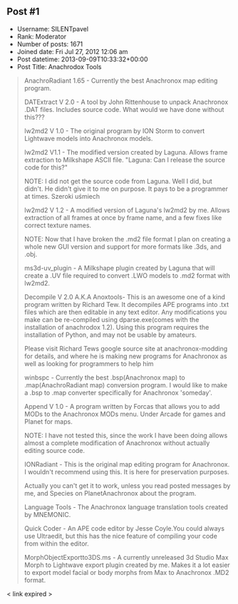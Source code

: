 ## Post #1
- Username: SILENTpavel
- Rank: Moderator
- Number of posts: 1671
- Joined date: Fri Jul 27, 2012 12:06 am
- Post datetime: 2013-09-09T10:33:32+00:00
- Post Title: Anachrodox Tools

> AnachroRadiant 1.65 - Currently the best Anachronox map editing program.
>
> 
>
> DATExtract V 2.0 - A tool by John Rittenhouse to unpack Anachronox .DAT files. Includes source code. What would we have done without this???
>
> 
>
> lw2md2 V 1.0 - The original program by ION Storm to convert Lightwave models into Anachronox models.
>
> 
>
> lw2md2 V1.1 - The modified version created by Laguna. Allows frame extraction to Milkshape ASCII file. "Laguna: Can I release the source code for this?"
>
> NOTE: I did not get the source code from Laguna. Well I did, but didn't. He didn't give it to me on purpose. It pays to be a programmer at times. Szeroki uśmiech
>
> 
>
> lw2md2 V 1.2 - A modified version of Laguna's lw2md2 by me. Allows extraction of all frames at once by frame name, and a few fixes like correct texture names.
>
> NOTE: Now that I have broken the .md2 file format I plan on creating a whole new GUI version and support for more formats like .3ds, and .obj.
>
> 
>
> ms3d-uv_plugin - A Milkshape plugin created by Laguna that will create a .UV file required to convert .LWO models to .md2 format with lw2md2.
>
> 
>
> Decompile V 2.0 A.K.A Anoxtools- This is an awesome one of a kind program written by Richard Tew. It decompiles APE programs into .txt files which are then editable in any text editor. Any modifications you make can be re-compiled using dparse.exe(comes with the installation of anachrodox 1.2). Using this program requires the installation of Python, and may not be usable by amateurs.
>
> Please visit Richard Tews google source site at anachronox-modding for details, and where he is making new programs for Anachronox as well as looking for programmers to help him
>
> 
>
> winbspc - Currently the best .bsp(Anachronox map) to .map(AnachroRadiant map) conversion program. I would like to make a .bsp to .map converter specifically for Anachronox 'someday'.
>
> 
>
> Append V 1.0 - A program written by Forcas that allows you to add MODs to the Anachronox MODs menu. Under Arcade for games and Planet for maps.
>
> NOTE: I have not tested this, since the work I have been doing allows almost a complete modification of Anachronox without actually editing source code.
>
> 
>
> IONRadiant - This is the original map editing program for Anachronox. I wouldn't recommend using this. It is here for preservation purposes.
>
> Actually you can't get it to work, unless you read posted messages by me, and Species on PlanetAnachronox about the program.
>
> 
>
> Language Tools - The Anachronox language translation tools created by MNEMONIC.
>
> 
>
> Quick Coder - An APE code editor by Jesse Coyle.You could always use Ultraedit, but this has the nice feature of compiling your code from within the editor.
>
> 
>
> MorphObjectExportto3DS.ms - A currently unreleased 3d Studio Max Morph to Lightwave export plugin created by me. Makes it a lot easier to export model facial or body morphs from Max to Anachronox .MD2 format.

< link expired >
